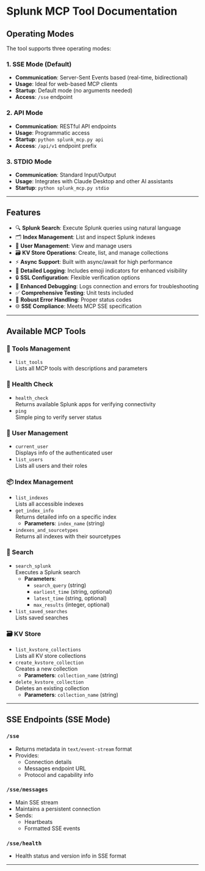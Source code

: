 # Splunk MCP Tool Documentation

## Operating Modes

The tool supports three operating modes:

### 1. SSE Mode (Default)
- **Communication**: Server-Sent Events based (real-time, bidirectional)
- **Usage**: Ideal for web-based MCP clients
- **Startup**: Default mode (no arguments needed)
- **Access**: `/sse` endpoint

### 2. API Mode
- **Communication**: RESTful API endpoints
- **Usage**: Programmatic access
- **Startup**: `python splunk_mcp.py api`
- **Access**: `/api/v1` endpoint prefix

### 3. STDIO Mode
- **Communication**: Standard Input/Output
- **Usage**: Integrates with Claude Desktop and other AI assistants
- **Startup**: `python splunk_mcp.py stdio`

---

## Features

- 🔍 **Splunk Search**: Execute Splunk queries using natural language
- 🗂️ **Index Management**: List and inspect Splunk indexes
- 👥 **User Management**: View and manage users
- 🗃️ **KV Store Operations**: Create, list, and manage collections
- ⚡ **Async Support**: Built with async/await for high performance
- 📜 **Detailed Logging**: Includes emoji indicators for enhanced visibility
- 🔒 **SSL Configuration**: Flexible verification options
- 🐞 **Enhanced Debugging**: Logs connection and errors for troubleshooting
- ✅ **Comprehensive Testing**: Unit tests included
- 🚨 **Robust Error Handling**: Proper status codes
- 🌐 **SSE Compliance**: Meets MCP SSE specification

---

## Available MCP Tools

### 🔧 Tools Management
- `list_tools`  
  Lists all MCP tools with descriptions and parameters

### 🏥 Health Check
- `health_check`  
  Returns available Splunk apps for verifying connectivity  
- `ping`  
  Simple ping to verify server status

### 👤 User Management
- `current_user`  
  Displays info of the authenticated user  
- `list_users`  
  Lists all users and their roles

### 📦 Index Management
- `list_indexes`  
  Lists all accessible indexes  
- `get_index_info`  
  Returns detailed info on a specific index  
  - **Parameters**: `index_name` (string)  
- `indexes_and_sourcetypes`  
  Returns all indexes with their sourcetypes

### 🔎 Search
- `search_splunk`  
  Executes a Splunk search  
  - **Parameters**:  
    - `search_query` (string)  
    - `earliest_time` (string, optional)  
    - `latest_time` (string, optional)  
    - `max_results` (integer, optional)  
- `list_saved_searches`  
  Lists saved searches

### 🗃️ KV Store
- `list_kvstore_collections`  
  Lists all KV store collections  
- `create_kvstore_collection`  
  Creates a new collection  
  - **Parameters**: `collection_name` (string)  
- `delete_kvstore_collection`  
  Deletes an existing collection  
  - **Parameters**: `collection_name` (string)  

---

## SSE Endpoints (SSE Mode)

### `/sse`
- Returns metadata in `text/event-stream` format
- Provides:
  - Connection details
  - Messages endpoint URL
  - Protocol and capability info

### `/sse/messages`
- Main SSE stream
- Maintains a persistent connection
- Sends:
  - Heartbeats
  - Formatted SSE events

### `/sse/health`
- Health status and version info in SSE format

---
